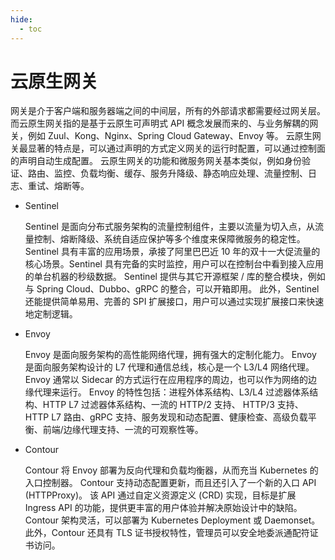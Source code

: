 ```yaml
---
hide:
  - toc
---
```


# 云原生网关

网关是介于客户端和服务器端之间的中间层，所有的外部请求都需要经过网关层。
而云原生网关指的是基于云原生可声明式 API 概念发展而来的、与业务解耦的网关，例如 Zuul、Kong、Nginx、Spring Cloud Gateway、Envoy 等。
云原生网关最显著的特点是，可以通过声明的方式定义网关的运行时配置，可以通过控制面的声明自动生成配置。
云原生网关的功能和微服务网关基本类似，例如身份验证、路由、监控、负载均衡、缓存、服务升降级、静态响应处理、流量控制、日志、重试、熔断等。

- Sentinel

    Sentinel 是面向分布式服务架构的流量控制组件，主要以流量为切入点，从流量控制、熔断降级、系统自适应保护等多个维度来保障微服务的稳定性。
    Sentinel 具有丰富的应用场景，承接了阿里巴巴近 10 年的双十一大促流量的核心场景。Sentinel 具有完备的实时监控，用户可以在控制台中看到接入应用的单台机器的秒级数据。
    Sentinel 提供与其它开源框架 / 库的整合模块，例如与 Spring Cloud、Dubbo、gRPC 的整合，可以开箱即用。
    此外，Sentinel 还能提供简单易用、完善的 SPI 扩展接口，用户可以通过实现扩展接口来快速地定制逻辑。

- Envoy

    Envoy 是面向服务架构的高性能网络代理，拥有强大的定制化能力。
    Envoy 是面向服务架构设计的 L7 代理和通信总线，核心是⼀个 L3/L4 网络代理。
    Envoy 通常以 Sidecar 的方式运行在应用程序的周边，也可以作为网络的边缘代理来运行。
    Envoy 的特性包括：进程外体系结构、L3/L4 过滤器体系结构、HTTP L7 过滤器体系结构、一流的 HTTP/2 支持、 HTTP/3 支持、HTTP L7 路由、gRPC 支持、服务发现和动态配置、健康检查、高级负载平衡、前端/边缘代理支持、一流的可观察性等。

- Contour

    Contour 将 Envoy 部署为反向代理和负载均衡器，从而充当 Kubernetes 的入口控制器。
    Contour 支持动态配置更新，而且还引入了一个新的入口 API (HTTPProxy)。
    该 API 通过自定义资源定义 (CRD) 实现，目标是扩展 Ingress API 的功能，提供更丰富的用户体验并解决原始设计中的缺陷。
    Contour 架构灵活，可以部署为 Kubernetes Deployment 或 Daemonset。此外，Contour 还具有 TLS 证书授权特性，管理员可以安全地委派通配符证书访问。


